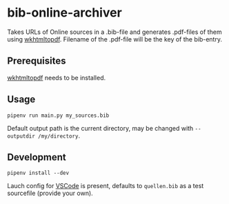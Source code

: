 # bib-online-archiver

Takes URLs of Online sources in a .bib-file and generates .pdf-files of them using [wkhtmltopdf](https://wkhtmltopdf.org). Filename of the .pdf-file will be the key of the bib-entry.

## Prerequisites

[wkhtmltopdf](https://wkhtmltopdf.org) needs to be installed.

## Usage

```shell
pipenv run main.py my_sources.bib
```

Default output path is the current directory, may be changed with `--outputdir /my/directory`.

## Development

```shell
pipenv install --dev
```

Lauch config for [VSCode](https://code.visualstudio.com/) is present, defaults to `quellen.bib` as a test sourcefile (provide your own).